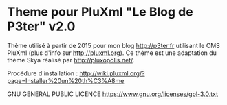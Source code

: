 # Theme pour PluXml "Le Blog de P3ter" v2.0

Thème utilisé à partir de 2015 pour mon blog http://p3ter.fr utilisant le CMS PluXml (plus d'info sur http://pluxml.org). Ce thème est une adaptation du thème Skya réalisé par http://pluxopolis.net/.

Procédure d'installation : http://wiki.pluxml.org/?page=Installer%20un%20th%C3%A8me

GNU GENERAL PUBLIC LICENCE https://www.gnu.org/licenses/gpl-3.0.txt